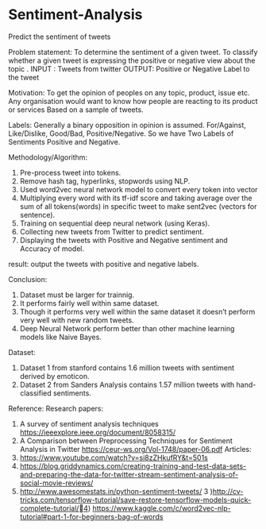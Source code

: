 # Sentiment-Analysis

Predict the sentiment of tweets

Problem statement: 
To determine the sentiment of a given tweet. To classify whether a given tweet is expressing the positive or negative view about the topic .
INPUT : Tweets from twitter
OUTPUT: Positive or Negative Label to the tweet 

Motivation: To get the opinion of peoples on any topic, product, issue etc. Any organisation would want to know how people are reacting to its product or services Based on a sample of tweets. 

Labels: 
Generally a binary opposition in opinion is assumed.
For/Against, Like/Dislike, Good/Bad, Positive/Negative.
So we have Two Labels of Sentiments Positive and Negative.

Methodology/Algorithm:     
1. Pre-process tweet into tokens.
2. Remove hash tag, hyperlinks, stopwords using NLP.
3. Used word2vec neural network model to convert every token into vector 
4. Multiplying every word with its tf-idf score and taking average over the sum of all tokens(words) in specific tweet to make     sent2vec (vectors for sentence).
5. Training on sequential deep neural network (using Keras).
6. Collecting new tweets from Twitter to predict sentiment. 
7. Displaying the tweets with Positive and Negative sentiment and Accuracy of model.  

result:
output the tweets with positive and negative labels.

Conclusion: 
1. Dataset must be larger for trainnig.
2. It performs fairly well within same dataset.
3. Though it performs very well within the same dataset it doesn’t perform very well with new random tweets.
4. Deep Neural Network perform better than other machine learning models like Naive Bayes. 

Dataset:
1. Dataset 1 from stanford contains 1.6 million tweets with sentiment derived by emoticon. 
2. Dataset 2 from Sanders Analysis contains 1.57 million tweets with hand-classified sentiments. 

Reference:
Research papers:
1) A survey of sentiment analysis techniques  https://ieeexplore.ieee.org/document/8058315/ 
2) A Comparison between Preprocessing Techniques for Sentiment Analysis in Twitter  ​https://ceur-ws.org/Vol-1748/paper-06.pdf
Articles:
1) https://www.youtube.com/watch?v=si8zZHkufRY&t=501s
2) https://blog.griddynamics.com/creating-training-and-test-data-sets-and-preparing-the-data-for-twitter-stream-sentiment-analysis-of-social-movie-reviews/
3) http://www.awesomestats.in/python-sentiment-tweets/
3 )http://cv-tricks.com/tensorflow-tutorial/save-restore-tensorflow-models-quick-complete-tutorial/4) https://www.kaggle.com/c/word2vec-nlp-tutorial#part-1-for-beginners-bag-of-words

